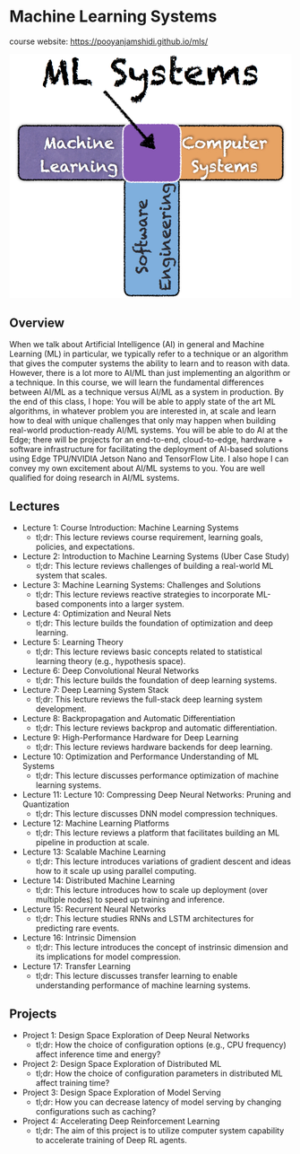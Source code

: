 # Machine Learning Systems

course website: https://pooyanjamshidi.github.io/mls/

![](ml-systems-cover.png)

## Overview 

When we talk about Artificial Intelligence (AI) in general and Machine Learning (ML) in particular, we typically refer to a technique or an algorithm that gives the computer systems the ability to learn and to reason with data. However, there is a lot more to AI/ML than just implementing an algorithm or a technique. In this course, we will learn the fundamental differences between AI/ML as a technique versus AI/ML as a system in production. By the end of this class, I hope:
You will be able to apply state of the art ML algorithms, in whatever problem you are interested in, at scale and learn how to deal with unique challenges that only may happen when building real-world production-ready AI/ML systems.
You will be able to do AI at the Edge; there will be projects for an end-to-end, cloud-to-edge, hardware + software infrastructure for facilitating the deployment of AI-based solutions using Edge TPU/NVIDIA Jetson Nano and TensorFlow Lite.
I also hope I can convey my own excitement about AI/ML systems to you.
You are well qualified for doing research in AI/ML systems.

## Lectures

- Lecture 1: Course Introduction: Machine Learning Systems
  - tl;dr: This lecture reviews course requirement, learning goals, policies, and expectations.
- Lecture 2: Introduction to Machine Learning Systems (Uber Case Study)
  - tl;dr: This lecture reviews challenges of building a real-world ML system that scales.
- Lecture 3: Machine Learning Systems: Challenges and Solutions
  - tl;dr: This lecture reviews reactive strategies to incorporate ML-based components into a larger system.
- Lecture 4: Optimization and Neural Nets
  - tl;dr: This lecture builds the foundation of optimization and deep learning.
- Lecture 5: Learning Theory
  - tl;dr: This lecture reviews basic concepts related to statistical learning theory (e.g., hypothesis space).
- Lecture 6: Deep Convolutional Neural Networks
  - tl;dr: This lecture builds the foundation of deep learning systems.
- Lecture 7: Deep Learning System Stack
  - tl;dr: This lecture reviews the full-stack deep learning system development.
- Lecture 8: Backpropagation and Automatic Differentiation
  - tl;dr: This lecture reviews backprop and automatic differentiation.
- Lecture 9: High-Performance Hardware for Deep Learning
  - tl;dr: This lecture reviews hardware backends for deep learning.
- Lecture 10: Optimization and Performance Understanding of ML Systems
  - tl;dr: This lecture discusses performance optimization of machine learning systems.
- Lecture 11: Lecture 10: Compressing Deep Neural Networks: Pruning and Quantization
  - tl;dr: This lecture discusses DNN model compression techniques.
- Lecture 12: Machine Learning Platforms
  - tl;dr: This lecture reviews a platform that facilitates building an ML pipeline in production at scale.
- Lecture 13: Scalable Machine Learning
  - tl;dr: This lecture introduces variations of gradient descent and ideas how to it scale up using parallel computing.
- Lecture 14: Distributed Machine Learning
  - tl;dr: This lecture introduces how to scale up deployment (over multiple nodes) to speed up training and inference.
- Lecture 15: Recurrent Neural Networks
  - tl;dr: This lecture studies RNNs and LSTM architectures for predicting rare events.
- Lecture 16: Intrinsic Dimension
  - tl;dr: This lecture introduces the concept of instrinsic dimension and its implications for model compression.
- Lecture 17: Transfer Learning
  - tl;dr: This lecture discusses transfer learning to enable understanding performance of machine learning systems.

## Projects

- Project 1: Design Space Exploration of Deep Neural Networks
  - tl;dr: How the choice of configuration options (e.g., CPU frequency) affect inference time and energy?
- Project 2: Design Space Exploration of Distributed ML
  - tl;dr: How the choice of configuration parameters in distributed ML affect training time?
- Project 3: Design Space Exploration of Model Serving
  - tl;dr: How you can decrease latency of model serving by changing configurations such as caching?
- Project 4: Accelerating Deep Reinforcement Learning
  - tl;dr: The aim of this project is to utilize computer system capability to accelerate training of Deep RL agents.